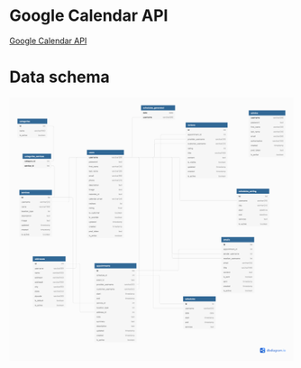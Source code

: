 
# Google Calendar API
[Google Calendar API](https://developers.google.com/calendar/overview)

# Data schema

![Database schema](dataschema.png)